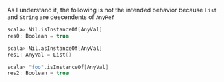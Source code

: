 As I understand it, the following is not the intended behavior because `List` and `String` are descendents of `AnyRef` 

```scala
scala> Nil.isInstanceOf[AnyVal]
res0: Boolean = true

scala> Nil.asInstanceOf[AnyVal]
res1: AnyVal = List()

scala> "foo".isInstanceOf[AnyVal]
res2: Boolean = true
```
